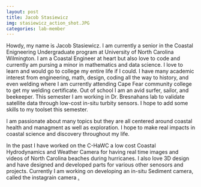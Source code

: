 ```yaml
---
layout: post
title: Jacob Stasiewicz
img: stasiewicz_action_shot.JPG
categories: lab-member
---
```


Howdy, my name is Jacob Stasiewicz. I am currently a senior in the Coastal Enigneering Undergraduate program at University of North Carolina Wilmington. I am a Coastal Engineer at heart but also love to code and currently am pursing a minor in mathematics and data science. I love to learn and would go to college my entire life if I could. I have many academic interest from engineering, math, design, coding all the way to history, and even welding where I am currently attending Cape Fear community college to get my welding certificate. Out of school I am an avid surfer, sailor, and beekeeper. This semester I am working in Dr. Bresnahans lab to validate satellite data through low-cost in-situ turbity sensors. I hope to add some skills to my toolset this semester.

I am passionate about many topics but they are all centered around coastal health and managment as well as exploration. I hope to make real impacts in coastal science and discovery throughout my life.

In the past I have worked on the C-HaWC a low cost Coastal Hydrodynamics and Weather Camera for having real time images and videos of North Carolina beaches during hurricanes. I also love 3D design and have designed and developed parts for various other senosors and projects. Currently I am working on developing an in-situ Sediment camera, called the instagrain camera <a href="[https://uncw.edu/earsci/](https://github.com/UNCG-DAISY/Instagrain)">.
